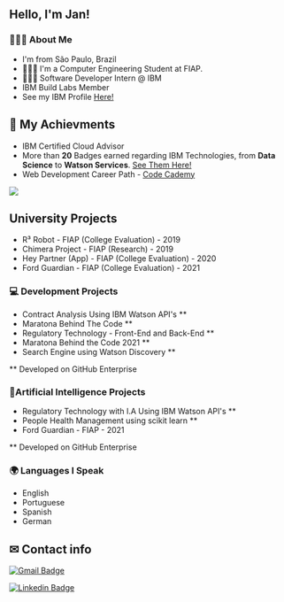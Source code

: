 <!--
**janpeter123/janpeter123** is a ✨ _special_ ✨ repository because its `README.md` (this file) appears on your GitHub profile.
-->
## Hello, I'm Jan!

### 👱🏻‍♂️ About Me
- I'm from São Paulo, Brazil
- 👨🏻‍🎓 I'm a Computer Engineering Student at FIAP.
- 👨🏻‍💻 Software Developer Intern @ IBM
- IBM Build Labs Member
- See my IBM Profile <a href="https://developer.ibm.com/profiles/janmerkel/" target="_blank">Here!</a>

## 🥇 My Achievments
- IBM Certified Cloud Advisor
- More than **20** Badges earned regarding IBM Technologies, from **Data Science** to **Watson Services**. <a href="https://www.credly.com/users/jan-peter-merkel/badges">See Them Here!</a>
- Web Development Career Path - <a href="https://www.codecademy.com/profiles/janmerkel">Code Cademy</a>

<img align="center" src="https://github-readme-stats.vercel.app/api/top-langs/?username=janpeter123&theme=light" />



## University Projects
 - R³ Robot - FIAP (College Evaluation) - 2019
 - Chimera Project - FIAP (Research) - 2019
 - Hey Partner (App) - FIAP (College Evaluation) - 2020
 - Ford Guardian - FIAP (College Evaluation) - 2021


### 💻 Development Projects
- Contract Analysis Using IBM Watson API's **
- Maratona Behind The Code **
- Regulatory Technology - Front-End and Back-End **
- Maratona Behind the Code 2021 **
- Search Engine using Watson Discovery **

** Developed on GitHub Enterprise


### 🤖Artificial Intelligence Projects
- Regulatory Technology with I.A Using IBM Watson API's **
- People Health Management using scikit learn **
- Ford Guardian - FIAP - 2021

** Developed on GitHub Enterprise
 
 ### 🌍 Languages I Speak
  - English
  - Portuguese
  - Spanish
  - German

## ✉ Contact info

[![Gmail Badge](https://img.shields.io/badge/-janpetermr@gmail.com-c14438?style=flat-square&logo=Gmail&logoColor=white&link=mailto:janpetermr@gmail.com)](mailto:janpetermr@gmail.com)

[![Linkedin Badge](https://img.shields.io/badge/-Jan_Peter_Merkel-blue?style=flat-square&logo=Linkedin&logoColor=white&link=https://www.linkedin.com/in/janpetermerkel/)](https://www.linkedin.com/in/janpetermerkel/)
 
